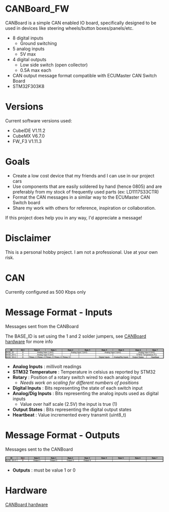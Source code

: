 # CANBoard_FW
CANBoard is a simple CAN enabled IO board, specifically designed to be used in devices like steering wheels/button boxes/panels/etc.

* 8 digital inputs
    * Ground switching
* 5 analog inputs
    * 5V max
* 4 digital outputs
    * Low side switch (open collector)
    * 0.5A max each
* CAN output message format compatible with ECUMaster CAN Switch Board
* STM32F303K8

# Versions
Current software versions used:
* CubeIDE V1.11.2
* CubeMX V6.7.0
* FW_F3 V1.11.3

# Goals
- Create a low cost device that my friends and I can use in our project cars
- Use components that are easily soldered by hand (hence 0805) and are preferably from my stock of frequently used parts (ex: LD1117S33CTR)
- Format the CAN messages in a similar way to the ECUMaster CAN Switch board
- Share my work with others for reference, inspiration or collaboration. 

If this project does help you in any way, I'd appreciate a message!

# Disclaimer
This is a personal hobby project. I am not a professional. Use at your own risk. 

# CAN
Currently configured as 500 Kbps only

# Message Format - Inputs
Messages sent from the CANBoard

The BASE_ID is set using the 1 and 2 solder jumpers, see [CANBoard hardware](https://github.com/corygrant/CANBoard_HW) for more info

![Message Format](/Images/CANBoard_V2_MessageFormat.jpg)

* **Analog Inputs** : millivolt readings
* **STM32 Temperature** : Temperature in celsius as reported by STM32
* **Rotary** : Position of a rotary switch wired to each analog input 
    * *Needs work on scaling for different numbers of positions*
* **Digital Inputs** : Bits representing the state of each switch input
* **Analog/Dig Inputs** : Bits representing the analog inputs used as digital inputs
    * Value over half scale (2.5V) the input is true (1)
* **Output States** : Bits representing the digital output states
* **Heartbeat** : Value incremented every transmit (uint8_t)

# Message Format - Outputs
Messages sent to the CANBoard

![Message Format Outputs](/Images/CANBoard_V2_MessageFormat_Outputs.jpg)

* **Outputs** : must be value 1 or 0

# Hardware
[CANBoard hardware](https://github.com/corygrant/CANBoard_HW)